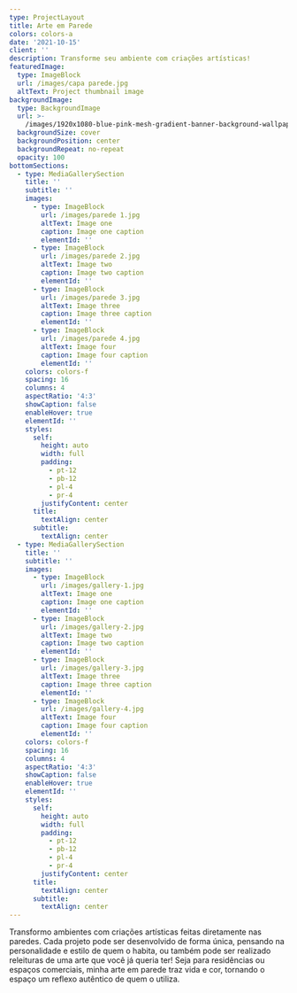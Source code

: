 ```yaml
---
type: ProjectLayout
title: Arte em Parede
colors: colors-a
date: '2021-10-15'
client: ''
description: Transforme seu ambiente com criações artísticas!
featuredImage:
  type: ImageBlock
  url: /images/capa parede.jpg
  altText: Project thumbnail image
backgroundImage:
  type: BackgroundImage
  url: >-
    /images/1920x1080-blue-pink-mesh-gradient-banner-background-wallpaper-website-template-landing-page-web-frame-text_685444-38.jpg
  backgroundSize: cover
  backgroundPosition: center
  backgroundRepeat: no-repeat
  opacity: 100
bottomSections:
  - type: MediaGallerySection
    title: ''
    subtitle: ''
    images:
      - type: ImageBlock
        url: /images/parede 1.jpg
        altText: Image one
        caption: Image one caption
        elementId: ''
      - type: ImageBlock
        url: /images/parede 2.jpg
        altText: Image two
        caption: Image two caption
        elementId: ''
      - type: ImageBlock
        url: /images/parede 3.jpg
        altText: Image three
        caption: Image three caption
        elementId: ''
      - type: ImageBlock
        url: /images/parede 4.jpg
        altText: Image four
        caption: Image four caption
        elementId: ''
    colors: colors-f
    spacing: 16
    columns: 4
    aspectRatio: '4:3'
    showCaption: false
    enableHover: true
    elementId: ''
    styles:
      self:
        height: auto
        width: full
        padding:
          - pt-12
          - pb-12
          - pl-4
          - pr-4
        justifyContent: center
      title:
        textAlign: center
      subtitle:
        textAlign: center
  - type: MediaGallerySection
    title: ''
    subtitle: ''
    images:
      - type: ImageBlock
        url: /images/gallery-1.jpg
        altText: Image one
        caption: Image one caption
        elementId: ''
      - type: ImageBlock
        url: /images/gallery-2.jpg
        altText: Image two
        caption: Image two caption
        elementId: ''
      - type: ImageBlock
        url: /images/gallery-3.jpg
        altText: Image three
        caption: Image three caption
        elementId: ''
      - type: ImageBlock
        url: /images/gallery-4.jpg
        altText: Image four
        caption: Image four caption
        elementId: ''
    colors: colors-f
    spacing: 16
    columns: 4
    aspectRatio: '4:3'
    showCaption: false
    enableHover: true
    elementId: ''
    styles:
      self:
        height: auto
        width: full
        padding:
          - pt-12
          - pb-12
          - pl-4
          - pr-4
        justifyContent: center
      title:
        textAlign: center
      subtitle:
        textAlign: center
---
```

Transformo ambientes com criações artísticas feitas diretamente nas paredes. Cada projeto pode ser desenvolvido de forma única, pensando na personalidade e estilo de quem o habita, ou também pode ser realizado releituras de uma arte que você já queria ter!
Seja para residências ou espaços comerciais, minha arte em parede traz vida e cor, tornando o espaço um reflexo autêntico de quem o utiliza.
